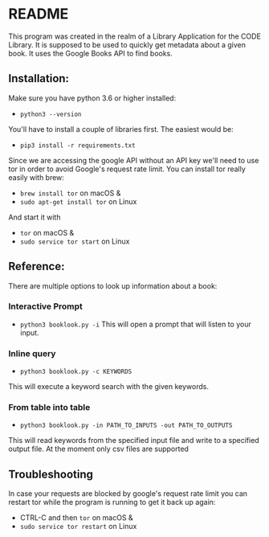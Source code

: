# README

This program was created in the realm of a Library Application for the CODE Library. It is supposed to be used to quickly get metadata about a given book. It uses the Google Books API to find books.

## Installation:
Make sure you have python 3.6 or higher installed:
 - `python3 --version`
 
You'll have to install a couple of libraries first. The easiest would be:
 - `pip3 install -r requirements.txt`
 
Since we are accessing the google API without an API key we'll need to use tor in order to avoid Google's request rate limit. You can install tor really easily with brew:
 - `brew install tor` on macOS
 &
 - `sudo apt-get install tor` on Linux

And start it with
 - `tor` on macOS
 &
 - `sudo service tor start` on Linux
 
## Reference:

There are multiple options to look up information about a book:

### Interactive Prompt
 - `python3 booklook.py -i`
This will open a prompt that will listen to your input.
 
### Inline query
 - `python3 booklook.py -c KEYWORDS`
 
This will execute a keyword search with the given keywords.

### From table into table
 - `python3 booklook.py -in PATH_TO_INPUTS -out PATH_TO_OUTPUTS`
 
This will read keywords from the specified input file and write to a specified output file. At the moment only csv files are supported

## Troubleshooting

In case your requests are blocked by google's request rate limit you can restart tor while the program is running to get it back up again:
 - CTRL-C and then `tor` on macOS
 &
 - `sudo service tor restart` on Linux
